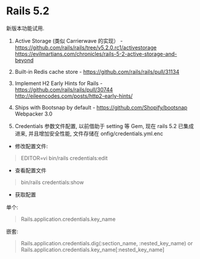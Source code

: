 # Rails 5.2

新版本功能试用.


1. Active Storage (类似 Carrierwave 的实现） - https://github.com/rails/rails/tree/v5.2.0.rc1/activestorage
https://evilmartians.com/chronicles/rails-5-2-active-storage-and-beyond
2. Built-in Redis cache store - https://github.com/rails/rails/pull/31134
3. Implement H2 Early Hints for Rails - https://github.com/rails/rails/pull/30744
http://eileencodes.com/posts/http2-early-hints/
4. Ships with Bootsnap by default - https://github.com/Shopify/bootsnap
Webpacker 3.0

5. Credentials
参数文件配置, 以前借助于 setting 等 Gem, 现在 rails 5.2 已集成进来, 并且增加安全性能,
文件存储在 onfig/credentials.yml.enc

- 修改配置文件:

>EDITOR=vi bin/rails credentials:edit

- 查看配置文件

>bin/rails credentials:show

- 获取配置

单个:

>Rails.application.credentials.key_name

嵌套:

>Rails.application.credentials.dig(:section_name, :nested_key_name)
or
>Rails.application.credentials.key_name[:nested_key_name]
